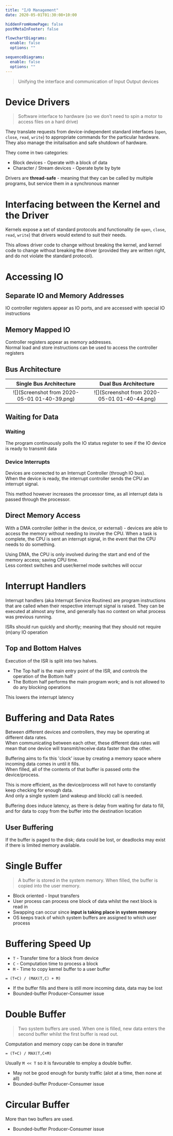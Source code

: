 ```yaml
---
title: "I/O Management"
date: 2020-05-01T01:30:08+10:00

hiddenFromHomePage: false
postMetaInFooter: false

flowchartDiagrams:
  enable: false
  options: ""

sequenceDiagrams:
  enable: false
  options: ""
---
```


> Unifying the interface and communication of Input Output devices

# Device Drivers

> Software interface to hardware (so we don't need to spin a motor to access files on a hard drive)

They translate requests from device-independent standard interfaces (`open`, `close`, `read`, `write`) to appropriate commands for the particular hardware. They also manage the initalisation and safe shutdown of hardware.

They come in two categories:

- Block devices - Operate with a block of data
- Character / Stream devices - Operate byte by byte

Drivers are **thread-safe** - meaning that they can be called by multiple programs, but service them in a synchronous manner

# Interfacing between the Kernel and the Driver

Kernels expose a set of standard protocols and functionality (ie `open`, `close`, `read`, `write`) that drivers would extend to suit their needs.

This allows driver code to change without breaking the kernel, and kernel code to change without breaking the driver (provided they are written right, and do not violate the standard protocol).

# Accessing IO

## Separate IO and Memory Addresses

IO controller registers appear as IO ports, and are accessed with special IO instructions

## Memory Mapped IO

Controller registers appear as memory addresses.  
Normal load and store instructions can be used to access the controller registers

## Bus Architecture

|           Single Bus Architecture            |            Dual Bus Architecture             |
|:------------------------------------------:|:------------------------------------------:|
|![](Screenshot from 2020-05-01 01-40-39.png)|![](Screenshot from 2020-05-01 01-40-44.png)|

## Waiting for Data

### Waiting

The program continuously polls the IO status register to see if the IO device is ready to transmit data

### Device Interrupts

Devices are connected to an Interrupt Controller (through IO bus).  
When the device is ready, the interrupt controller sends the CPU an interrupt signal.

This method however increases the processor time, as all interrupt data is passed through the processor.

## Direct Memory Access

With a DMA controller (either in the device, or external) - devices are able to access the memory without needing to involve the CPU. When a task is complete, the CPU is sent an interrupt signal, in the event that the CPU needs to do something.

Using DMA, the CPU is only involved during the start and end of the memory access; saving CPU time.  
Less context switches and user/kernel mode switches will occur

# Interrupt Handlers

Interrupt handlers (aka Interrupt Service Routines) are program instructions that are called when their respective interrupt signal is raised. They can be executed at almost any time, and generally has no context on what process was previous running.

ISRs should run quickly and shortly; meaning that they should not require (m)any IO operation

## Top and Bottom Halves

Execution of the ISR is split into two halves.

- The Top half is the main entry point of the ISR, and controls the operation of the Bottom half
- The Bottom half performs the main program work; and is not allowed to do any blocking operations

This lowers the interrupt latency

# Buffering and Data Rates

Between different devices and controllers, they may be operating at different data rates.  
When communicating between each other, these different data rates will mean that one device will transmit/receive data faster than the other.

Buffering aims to fix this 'clock' issue by creating a memory space where incoming data comes in until it fills.  
When filled, all of the contents of that buffer is passed onto the device/process.

This is more efficient, as the device/process will not have to constantly keep checking for enough data.  
And only a single system (and wakeup and block) call is needed.

Buffering does induce latency, as there is delay from waiting for data to fill, and for data to copy from the buffer into the destination location

## User Buffering

If the buffer is paged to the disk; data could be lost, or deadlocks may exist if there is limited memory available.

# Single Buffer

> A buffer is stored in the system memory. When filled, the buffer is copied into the user memory.

- Block oriented - Input transfers
- User process can process one block of data whilst the next block is read in
- Swapping can occur since **input is taking place in system memory**
- OS keeps track of which system buffers are assigned to which user process

# Buffering Speed Up

- `T` - Transfer time for a block from device
- `C` - Computation time to process a block
- `M` - Time to copy kernel buffer to a user buffer

`= (T+C) / (MAX(T,C) + M)`

- If the buffer fills and there is still more incoming data, data may be lost
- Bounded-buffer Producer-Consumer issue

# Double Buffer

> Two system buffers are used. When one is filled, new data enters the second buffer whilst the first buffer is read out.

Computation and memory copy can be done in transfer

`= (T+C) / MAX(T,C+M)`

Usually `M << T` so it is favourable to employ a double buffer.

- May not be good enough for bursty traffic (alot at a time, then none at all)
- Bounded-buffer Producer-Consumer issue

# Circular Buffer

More than two buffers are used.

- Bounded-buffer Producer-Consumer issue
